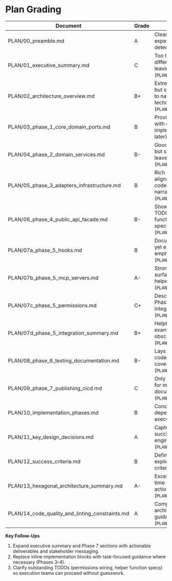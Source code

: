 # Plan Grading

| Document | Grade | Notes |
| --- | --- | --- |
| PLAN/00_preamble.md | A | Clear intro, enforces architectural discipline, and sets expectations for using the rest of the plan without detectable gaps (`PLAN/00_preamble.md:1`). |
| PLAN/01_executive_summary.md | C | Too terse—does not surface the SDK scope, differentiators, or deliverables beyond two sentences, leaving stakeholders without actionable overview (`PLAN/01_executive_summary.md:1`). |
| PLAN/02_architecture_overview.md | B+ | Extremely detailed and aligned with hexagonal goals, but sheer volume and repeated diagrams make it hard to navigate quickly, slowing adoption despite solid technical direction (`PLAN/02_architecture_overview.md:3`). |
| PLAN/03_phase_1_core_domain_ports.md | B | Provides solid guidance on domain models vs maps with concrete examples, yet code snippets drift toward implementation instead of planning (risking duplication later) (`PLAN/03_phase_1_core_domain_ports.md:7`). |
| PLAN/04_phase_2_domain_services.md | B- | Good explanation of control protocol responsibilities, but still missing explicit service responsibilities and leaves TODO-level ambiguities for permission handling (`PLAN/04_phase_2_domain_services.md:63`). |
| PLAN/05_phase_3_adapters_infrastructure.md | B | Rich adapter implementation detail and interface alignment, though it includes inline production-ready code that belongs in repo sources rather than planning narrative (`PLAN/05_phase_3_adapters_infrastructure.md:5`). |
| PLAN/06_phase_4_public_api_facade.md | B- | Shows facade wiring clearly but includes unresolved TODOs (permissions initialization) and assumes helper functions like `initializeMCPServers()` without specification (`PLAN/06_phase_4_public_api_facade.md:32`). |
| PLAN/07a_phase_5_hooks.md | B | Documents hook re-exports and lifecycle wiring well, yet example skews toward final code; could better emphasize sequencing and edge cases (`PLAN/07a_phase_5_hooks.md:18`). |
| PLAN/07b_phase_5_mcp_servers.md | A- | Strong coverage of in-process MCP integration, API surface, and flow; only minor nit is reliance on implied helper functions rather than fully scoped work items (`PLAN/07b_phase_5_mcp_servers.md:21`). |
| PLAN/07c_phase_5_permissions.md | C+ | Describes desired behavior but defers entirely to Phase 2 for implementation specifics, leaving integrators without clear next tasks (`PLAN/07c_phase_5_permissions.md:28`). |
| PLAN/07d_phase_5_integration_summary.md | B+ | Helpful synthesis and end-to-end example, though example code is verbose for a summary doc and obscures key checkpoints (`PLAN/07d_phase_5_integration_summary.md:56`). |
| PLAN/08_phase_6_testing_documentation.md | B- | Lays out testing strategy with examples but sample code contains errors (e.g., `ttt.setupMock`) and lacks coverage goals mapping back to success criteria (`PLAN/08_phase_6_testing_documentation.md:41`). |
| PLAN/09_phase_7_publishing_cicd.md | C | Only high-level bullet points; needs actionable steps for module tagging, release cadence, and documentation updates beyond linting (`PLAN/09_phase_7_publishing_cicd.md:3`). |
| PLAN/10_implementation_phases.md | B | Concise overview of phase sequencing; could add dependencies and acceptance gates to guide execution (`PLAN/10_implementation_phases.md:2`). |
| PLAN/11_key_design_decisions.md | A | Captures architectural principles and Go idioms succinctly with clear rationale, supporting consistent engineering decisions (`PLAN/11_key_design_decisions.md:1`). |
| PLAN/12_success_criteria.md | B | Defines measurable targets but would benefit from explicit linkage to verification methods for each criterion (`PLAN/12_success_criteria.md:1`). |
| PLAN/13_hexagonal_architecture_summary.md | A- | Excellent reiteration of dependency rules and compile-time guarantees, slightly verbose yet directly actionable (`PLAN/13_hexagonal_architecture_summary.md:3`). |
| PLAN/14_code_quality_and_linting_constraints.md | A | Comprehensive coverage of enforced lint rules and architectural implications, providing actionable guidance for compliance (`PLAN/14_code_quality_and_linting_constraints.md:3`). |

**Key Follow-Ups**
1. Expand executive summary and Phase 7 sections with actionable deliverables and stakeholder messaging.
2. Replace inline implementation blocks with task-focused guidance where necessary (Phases 3–4).
3. Clarify outstanding TODOs (permissions wiring, helper function specs) so execution teams can proceed without guesswork.
